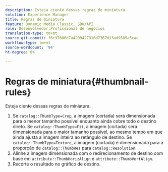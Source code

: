 ```yaml
---
description: Esteja ciente dessas regras de miniatura.
solution: Experience Manager
title: Regras de miniatura
feature: Dynamic Media Classic, SDK/API
role: Desenvolvedor,Profissional de negócios
translation-type: tm+mt
source-git-commit: f6c97606d7a4209427316d7367013ad9585a5cae
workflow-type: tm+mt
source-wordcount: '94'
ht-degree: 0%

---
```



# Regras de miniatura{#thumbnail-rules}

Esteja ciente dessas regras de miniatura.

1. Se `catalog::ThumbType=Crop`, a imagem (cortada) será dimensionada para o menor tamanho possível enquanto ainda cobre todo o destino direto. Se `catalog::ThumbType=Fit`, a imagem (cortada) será dimensionada para o maior tamanho possível, ao mesmo tempo em que ainda ajusta a imagem inteira ao retângulo de destino. Se `catalog::ThumbType=Texture`, a imagem (cortada) é dimensionada para a proporção de `catalog::ThumbRes` para `catalog::Resolution`.
1. Alinhe a imagem dimensionada com o redirecionamento de destino com base em `attribute::ThumbHorizAlign` e `attribute::ThumbVertAlign`.
1. Recorte o resultado no gráfico de destino.

